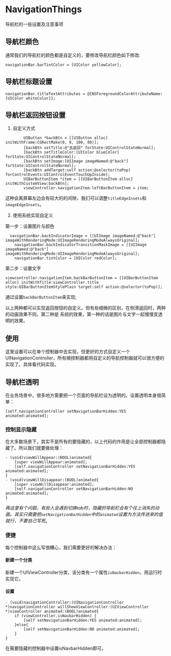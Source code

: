 # NavigationThings
导航栏的一些设置及注意事项

## 导航栏颜色
通常我们的导航栏的颜色都是自定义的，要修改导航栏颜色如下修改:
```
navigationBar.barTintColor = [UIColor yellowColor];
```
## 导航栏标题设置
```
navigationBar.titleTextAttributes = @{NSForegroundColorAttributeName:[UIColor whiteColor]};
```
## 导航栏返回按钮设置
1. 自定义方式
```
        UIButton *backBtn = [[UIButton alloc] initWithFrame:CGRectMake(0, 0, 100, 80)];
        [backBtn setTitle:@"去返回" forState:UIControlStateNormal];
        [backBtn setTitleColor:[UIColor blueColor] forState:UIControlStateNormal];
        [backBtn setImage:[UIImage imageNamed:@"back"] forState:UIControlStateNormal];
        [backBtn addTarget:self action:@selector(toPop) forControlEvents:UIControlEventTouchUpInside];
        UIBarButtonItem *item = [[UIBarButtonItem alloc] initWithCustomView:backBtn];
        viewController.navigationItem.leftBarButtonItem = item;
```
这种会离屏幕左边会有较大的的间隙，我们可以调整`titleEdgeInsets`和`imageEdgeInsets`。

2. 使用系统实现自定义

第一步：设置图片与颜色
```
  navigationBar.backIndicatorImage = [[UIImage imageNamed:@"back"] imageWithRenderingMode:UIImageRenderingModeAlwaysOriginal];
    navigationBar.backIndicatorTransitionMaskImage = [[UIImage imageNamed:@"back"] imageWithRenderingMode:UIImageRenderingModeAlwaysOriginal];
    navigationBar.tintColor = [UIColor redColor];
```
第二步：设置文字
```
viewcontroller.navigationItem.backBarButtonItem = [[UIBarButtonItem alloc] initWithTitle:viewController.title style:UIBarButtonItemStylePlain target:self action:@selector(toPop)];
```
通过设置`backBarButtonItem`来实现;

以上两种都可以实现返回按钮的自定义。但有些细微的区别，在侧滑返回时，两种的动画效果不同。第二种是
系统的效果，第一种的话是图片与文字一起慢慢变透明的效果。

## 使用
这里设置可以在单个控制器中去实现，但更好的方式自定义一个UINavigationController，所有根控制器都用自定义的导航控制器就可以很方便的实现了。具体看代码实现。



## 导航栏透明
在业务场景中，很多地方需要把一个页面的导航栏设为透明的。设置透明本身很简单：
```
[self.navigationController setNavigationBarHidden:YES animated:animated];
```
### 控制显示隐藏
在大多数场景下，其实不是所有的要隐藏的，以上代码的作用是让全部控制器都隐藏了。所以我们就要做处理：
```
- (void)viewWillAppear:(BOOL)animated{
    [super viewWillAppear:animated];
    [self.navigationController setNavigationBarHidden:YES animated:animated];
}
- (void)viewWillDisappear:(BOOL)animated{
    [super viewWillDisappear:animated];
    [self.navigationController setNavigationBarHidden:NO animated:animated];
}
```
*再这里有个问题，有些人会遇到切换tab时，隐藏的导航栏会有个往上消失的动画。其实只需要把`setNavigationBarHidden`中的`animated`设置为方法传进来的值就行，不要自己写死*。

### 便捷
每个控制器中这么写很糟心，我们需要更好的解决办法：
#### 新建一个分类
新建一个UIViewController分类，该分类有一个属性`isNavbarHidden`，用运行时实现它。

#### 设置
```
- (void)navigationController:(UINavigationController *)navigationController willShowViewController:(UIViewController *)viewController animated:(BOOL)animated{
    if (viewController.isNavbarHidden) {
        [self setNavigationBarHidden:YES animated:animated];
    }else{
        [self setNavigationBarHidden:NO animated:animated];
    }
}
```
在需要隐藏的控制器中设置isNavbarHidden即可。



